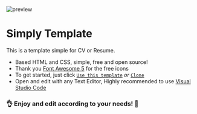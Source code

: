 ![preview](https://github.com/kybo15/cv_simply/blob/master/img/preview.jpg)

# Simply Template
This is a template simple for CV or Resume.

- Based HTML and CSS, simple, free and open source!
- Thank you [Font Awesome 5](https://fontawesome.com/icons?d=gallery) for the free icons
- To get started, just click [`Use this template`](https://github.com/kybo15/cv-template/generate) _or_ [`Clone`](https://github.com/kybo15/cv_simply.git)
- Open and edit with any Text Editor, Highly recommended to use [Visual Studio Code](https://code.visualstudio.com/)
### :ok_hand: Enjoy and edit according to your needs! :sparkling_heart:
